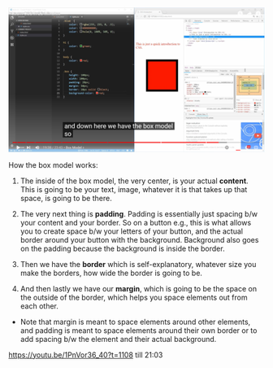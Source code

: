 <img src="1. .png">


How the box model works:
 
1. The inside of the box model, the very center, is your actual **content**. This is going to be your text, image,
whatever it is that takes up that space, is going to be there.

2. The very next thing is **padding**. Padding is essentially just spacing b/w your content and your border. So on a 
button e.g., this is what allows you to create space b/w your letters of your button, and the actual border around your
button with the background. Background also goes on the padding because the background is inside the border.

3. Then we have the **border** which is self-explanatory, whatever size you make the borders, how wide the border is
going to be.

4. And then lastly we have our **margin**, which is going to be the space on the outside of the border, which helps you
space elements out from each other.

- Note that margin is meant to space elements around other elements, and padding is meant to space elements around their
own border or to add spacing b/w the element and their actual background.


https://youtu.be/1PnVor36_40?t=1108 till 21:03
